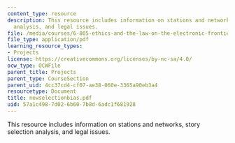 ```yaml
---
content_type: resource
description: This resource includes information on stations and networks, story selection
  analysis, and legal issues.
file: /media/courses/6-805-ethics-and-the-law-on-the-electronic-frontier-fall-2005/57a1c4987d026b607b8d6adc1f681928_newselectionbias.pdf
file_type: application/pdf
learning_resource_types:
- Projects
license: https://creativecommons.org/licenses/by-nc-sa/4.0/
ocw_type: OCWFile
parent_title: Projects
parent_type: CourseSection
parent_uid: 4cc37cd4-cf07-ae38-060e-3365a90eb3a4
resourcetype: Document
title: newselectionbias.pdf
uid: 57a1c498-7d02-6b60-7b8d-6adc1f681928
---
```

This resource includes information on stations and networks, story selection analysis, and legal issues.